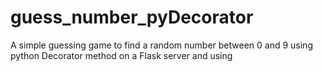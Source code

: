 # guess_number_pyDecorator
A simple guessing game to find a random number between 0 and 9 using python Decorator method on a Flask server and using 
